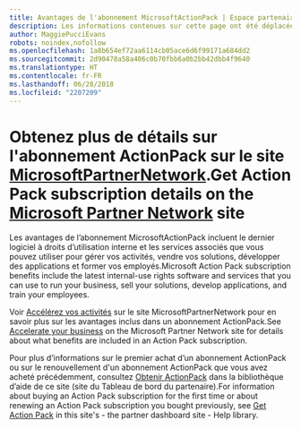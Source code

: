 ```yaml
---
title: Avantages de l'abonnement MicrosoftActionPack | Espace partenaires
description: Les informations contenues sur cette page ont été déplacées vers https://partner.microsoft.com/membership/internal-use-software.
author: MaggiePucciEvans
robots: noindex,nofollow
ms.openlocfilehash: 1a8b654ef72aa6114cb05ace6d6f99171a684dd2
ms.sourcegitcommit: 2d90478a58a406c0b70fbb6a0b2bb42dbb4f9640
ms.translationtype: HT
ms.contentlocale: fr-FR
ms.lasthandoff: 06/28/2018
ms.locfileid: "2207209"
---
```

# <a name="get-action-pack-subscription-details-on-the-microsoft-partner-networkhttpspartnermicrosoftcommembershipinternal-use-software-site"></a><span data-ttu-id="87196-103">Obtenez plus de détails sur l'abonnement ActionPack sur le site [MicrosoftPartnerNetwork](https://partner.microsoft.com/membership/internal-use-software).</span><span class="sxs-lookup"><span data-stu-id="87196-103">Get Action Pack subscription details on the [Microsoft Partner Network](https://partner.microsoft.com/membership/internal-use-software) site</span></span> 

<span data-ttu-id="87196-104">Les avantages de l’abonnement MicrosoftActionPack incluent le dernier logiciel à droits d’utilisation interne et les services associés que vous pouvez utiliser pour gérer vos activités, vendre vos solutions, développer des applications et former vos employés.</span><span class="sxs-lookup"><span data-stu-id="87196-104">Microsoft Action Pack subscription benefits include the latest internal-use rights software and services that you can use to run your business, sell your solutions, develop applications, and train your employees.</span></span>

<span data-ttu-id="87196-105">Voir [Accélérez vos activités](https://partner.microsoft.com/membership/internal-use-software) sur le site MicrosoftPartnerNetwork pour en savoir plus sur les avantages inclus dans un abonnement ActionPack.</span><span class="sxs-lookup"><span data-stu-id="87196-105">See [Accelerate your business](https://partner.microsoft.com/membership/internal-use-software) on the Microsoft Partner Network site for details about what benefits are included in an Action Pack subscription.</span></span>   

<span data-ttu-id="87196-106">Pour plus d’informations sur le premier achat d’un abonnement ActionPack ou sur le renouvellement d'un abonnement ActionPack que vous avez acheté précédemment, consultez [Obtenir ActionPack](mpn-get-action-pack.md) dans la bibliothèque d’aide de ce site (site du Tableau de bord du partenaire).</span><span class="sxs-lookup"><span data-stu-id="87196-106">For information about buying an Action Pack subscription for the first time or about renewing an Action Pack subscription you bought previously, see [Get Action Pack](mpn-get-action-pack.md) in this site's - the partner dashboard site - Help library.</span></span>


